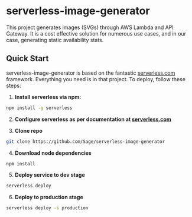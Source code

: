 # serverless-image-generator

This project generates images (SVGs) through AWS Lambda and API Gateway. It is a cost effective solution for numerous use cases, and in our case, generating static availability stats.

## <a name="quick-start"></a>Quick Start

serverless-image-generator is based on the fantastic [serverless.com](http://www.serverless.com) framework. Everything you need is in that project. To deploy, follow these steps:

1. **Install serverless via npm:**
  ```bash
  npm install -g serverless
  ```

2. **Configure serverless as per documentation at [serverless.com](http://www.serverless.com)**

3. **Clone repo**
  ```bash
  git clone https://github.com/Sage/serverless-image-generator
  ```

4. **Download node dependencies**
  ```bash
  npm install
  ```

5. **Deploy service to dev stage**
  ```bash
  serverless deploy
  ```

6. **Deploy to production stage**
  ```bash
  serverless deploy -s production
  ```
